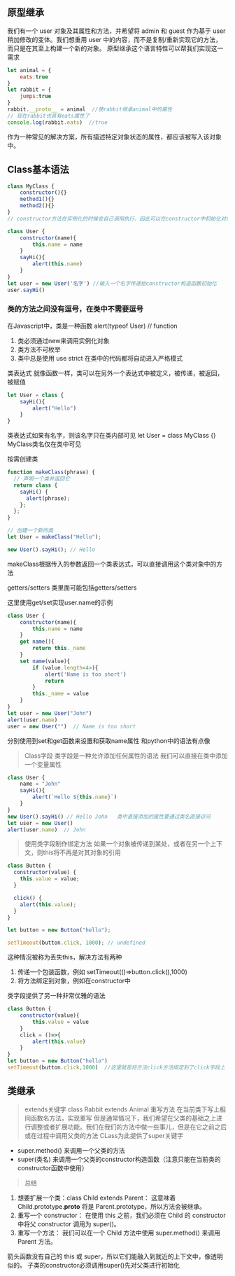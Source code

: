 ## 原型继承
我们有一个 user 对象及其属性和方法，并希望将 admin 和 guest 作为基于 user 稍加修改的变体。我们想重用 user 中的内容，而不是复制/重新实现它的方法，而只是在其至上构建一个新的对象。
原型继承这个语言特性可以帮我们实现这一需求

```javascript
let animal = {
    eats:true
}
let rabbit = {
    jumps:true
}
rabbit.__proto__ = animal  //使rabbit继承animal中的属性
// 现在rabbit也具有eats属性了
console.log(rabbit.eats)  //true
```
作为一种常见的解决方案，所有描述特定对象状态的属性，都应该被写入该对象中。

## Class基本语法

```javascript
class MyClass {
    constructor(){}
    method1(){}
    method2(){}
}
// constructor方法在实例化的时候会自己调用执行，因此可以在constructor中初始化对象属性
```

```javascript
class User {
    constructor(name){
        this.name = name
    }
    sayHi(){
        alert(this.name)
    }
}
let user = new User('名字') //输入一个名字传递给constructor构造函数初始化
user.sayHi()
```
### 类的方法之间没有逗号，在类中不需要逗号
在Javascript中，类是一种函数
alert(typeof User) // function

1. 类必须通过new来调用实例化对象
2. 类方法不可枚举
3. 类中总是使用 use strict 在类中的代码都将自动进入严格模式

类表达式
就像函数一样，类可以在另外一个表达式中被定义，被传递，被返回，被赋值
```javascript
let User = class {
    sayHi(){
        alert("Hello")
    }
}
```
类表达式如果有名字，则该名字只在类内部可见 let User = class MyClass {}  MyClass类名仅在类中可见

按需创建类
```javascript
function makeClass(phrase) {
  // 声明一个类并返回它
  return class {
    sayHi() {
      alert(phrase);
    };
  };
}

// 创建一个新的类
let User = makeClass("Hello");

new User().sayHi(); // Hello
```
makeClass根据传入的参数返回一个类表达式，可以直接调用这个类对象中的方法

getters/setters
类里面可能包括getters/setters

这里使用get/set实现user.name的示例
```javascript
class User {
    constructor(name){
        this.name = name
    }
    get name(){
        return this._name
    }
    set name(value){
        if (value.length<4>){
            alert('Name is too short')
            return
        }
        this._name = value
    }
}
let user = new User("John")
alert(user.name)
user = new User("")  // Name is too short
```
分别使用到set和get函数来设置和获取name属性  和python中的语法有点像

>Class字段
类字段是一种允许添加任何属性的语法
我们可以直接在类中添加一个变量属性
```javascript
class User {
    name = "John"
    sayHi(){
        alert(`Hello ${this.name}`)
    }
}
new User().sayHi() // Hello John   类中直接添加的属性要通过类名直接访问
let user = new User()
alert(user.name)  // John
```
>使用类字段制作绑定方法
如果一个对象被传递到某处，或者在另一个上下文，则this将不再是对其对象的引用
```javascript
class Button {
  constructor(value) {
    this.value = value;
  }

  click() {
    alert(this.value);
  }
}

let button = new Button("hello");

setTimeout(button.click, 1000); // undefined
```
这种情况被称为丢失this，解决方法有两种
1. 传递一个包装函数，例如 setTimeout(()=>button.click(),1000)
2. 将方法绑定到对象，例如在constructor中

类字段提供了另一种非常优雅的语法
```javascript
class Button {
    constructor(value){
        this.value = value
    }
    click = ()=>{
        alert(this.value)
    }
}
let button = new Button("hello")
setTimeout(button.click,1000)  //这里就是将方法click方法绑定到了click字段上
```

## 类继承

>extends关键字
class Rabbit extends Animal
>重写方法
在当前类下写上相同函数名方法，实现重写
但是通常情况下，我们希望在父类的基础之上进行调整或者扩展功能。我们在我们的方法中做一些事儿，但是在它之前之后或在过程中调用父类的方法
CLass为此提供了super关键字
- super.method() 来调用一个父类的方法
- super(类名) 来调用一个父类的constructor构造函数（注意只能在当前类的constructor函数中使用）

>总结
1. 想要扩展一个类：class Child extends Parent：
这意味着 Child.prototype.__proto__ 将是 Parent.prototype，所以方法会被继承。
2. 重写一个 constructor：
在使用 this 之前，我们必须在 Child 的 constructor 中将父 constructor 调用为 super()。
3. 重写一个方法：
我们可以在一个 Child 方法中使用 super.method() 来调用 Parent 方法。

箭头函数没有自己的 this 或 super，所以它们能融入到就近的上下文中，像透明似的。
子类的constructor必须调用super()先对父类进行初始化